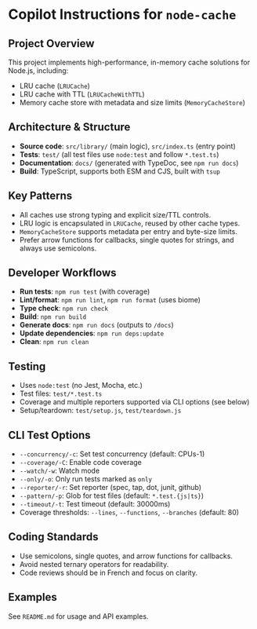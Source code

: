 # Copilot Instructions for `node-cache`

## Project Overview

This project implements high-performance, in-memory cache solutions for Node.js, including:
- LRU cache (`LRUCache`)
- LRU cache with TTL (`LRUCacheWithTTL`)
- Memory cache store with metadata and size limits (`MemoryCacheStore`)

## Architecture & Structure

- **Source code**: `src/library/` (main logic), `src/index.ts` (entry point)
- **Tests**: `test/` (all test files use `node:test` and follow `*.test.ts`)
- **Documentation**: `docs/` (generated with TypeDoc, see `npm run docs`)
- **Build**: TypeScript, supports both ESM and CJS, built with `tsup`

## Key Patterns

- All caches use strong typing and explicit size/TTL controls.
- LRU logic is encapsulated in `LRUCache`, reused by other cache types.
- `MemoryCacheStore` supports metadata per entry and byte-size limits.
- Prefer arrow functions for callbacks, single quotes for strings, and always use semicolons.

## Developer Workflows

- **Run tests**: `npm run test` (with coverage)
- **Lint/format**: `npm run lint`, `npm run format` (uses biome)
- **Type check**: `npm run check`
- **Build**: `npm run build`
- **Generate docs**: `npm run docs` (outputs to `/docs`)
- **Update dependencies**: `npm run deps:update`
- **Clean**: `npm run clean`

## Testing

- Uses `node:test` (no Jest, Mocha, etc.)
- Test files: `test/*.test.ts`
- Coverage and multiple reporters supported via CLI options (see below)
- Setup/teardown: `test/setup.js`, `test/teardown.js`

## CLI Test Options

- `--concurrency/-c`: Set test concurrency (default: CPUs-1)
- `--coverage/-C`: Enable code coverage
- `--watch/-w`: Watch mode
- `--only/-o`: Only run tests marked as `only`
- `--reporter/-r`: Set reporter (spec, tap, dot, junit, github)
- `--pattern/-p`: Glob for test files (default: `*.test.{js|ts}`)
- `--timeout/-t`: Test timeout (default: 30000ms)
- Coverage thresholds: `--lines`, `--functions`, `--branches` (default: 80)

## Coding Standards

- Use semicolons, single quotes, and arrow functions for callbacks.
- Avoid nested ternary operators for readability.
- Code reviews should be in French and focus on clarity.

## Examples

See `README.md` for usage and API examples.
